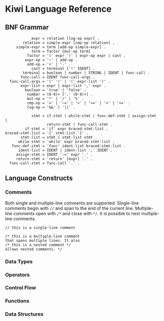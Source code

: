 # Kiwi Language Reference

## BNF Grammar

                expr = relation [log-op expr] .
            relation = simple-expr [cmp-op relation] .
         simple-expr = term [add-op simple-expr] .
                term = factor [mul-op term] .
              factor = '(' expr ')' | expr-op expr | cast .
             expr-op = '~' | add-op .
              add-op = '+' | '-' .
                cast = terminal ['!' IDENT] .
            terminal = boolean | number | STRING | IDENT | func-call .
           func-call = IDENT func-call-args .
      func-call-args = '(' ')' | '(' expr-list ')' .
           expr-list = expr | expr-list ',' expr .
             boolean = 'true' | 'false' .
              number = (0-9)+ ['.' (0-9)+] .
              mul-op = '*' | '/' | '%' .
              cmp-op = '=' | '~=' | '>' | '>=' | '<' | '<=' .
              log-op = '&&' | '||' .

                stmt = if-stmt | while-stmt | func-def-stmt | assign-stmt |
                       return-stmt | func-call-stmt .
             if-stmt = 'if' expr braced-stmt-list .
    braced-stmt-list = '{' stmt-list '}' .
           stmt-list = stmt | stmt-list stmt .
          while-stmt = 'while' expr braced-stmt-list .
       func-def-stmt = 'func' ident-list braced-stmt-list .
          ident-list = IDENT | ident-list ',' IDENT .
         assign-stmt = IDENT ':=' expr '.' .
         return-stmt = 'return' [expr] '.' .
      func-call-stmt = func-call '.' .

## Language Constructs

### Comments

Both single and multiple-line comments are supported. Single-line comments
begin with `//` and span to the end of the current line. Multiple-line
comments open with `/*` and close with `*/`. It is possible to nest 
multiple-line comments.

    // this is a single-line comment

    /* this is a multiple-line comment
    that spans multiple lines. It also
    /* this is a nested comment */
    allows nested comments. */

### Data Types

### Operators

### Control Flow

### Functions

### Data Structures

